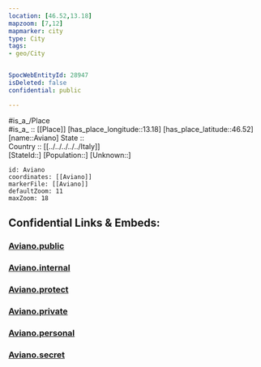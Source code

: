 ```yaml
---
location: [46.52,13.18] 
mapzoom: [7,12] 
mapmarker: city 
type: City
tags:
- geo/City


SpocWebEntityId: 28947
isDeleted: false
confidential: public

---
```

#is_a_/Place  
#is_a_ :: [[Place]] 
[has_place_longitude::13.18] 
[has_place_latitude::46.52] 
[name::Aviano] 
State ::  
Country :: [[../../../../../Italy]]  
[StateId::] 
[Population::] 
[Unknown::] 


```leaflet
id: Aviano
coordinates: [[Aviano]] 
markerFile: [[Aviano]] 
defaultZoom: 11 
maxZoom: 18
```


## Confidential Links & Embeds: 

### [Aviano.public](/_public/\Earth\Continent\Europe\Europe~South\Italy\regions~Italy\Friuli-Venezia_Giulia\Udine.Province\CityAviano.public.md) 

### [Aviano.internal](/_internal/\Earth\Continent\Europe\Europe~South\Italy\regions~Italy\Friuli-Venezia_Giulia\Udine.Province\CityAviano.internal.md) 

### [Aviano.protect](/_protect/\Earth\Continent\Europe\Europe~South\Italy\regions~Italy\Friuli-Venezia_Giulia\Udine.Province\CityAviano.protect.md) 

### [Aviano.private](/_private/\Earth\Continent\Europe\Europe~South\Italy\regions~Italy\Friuli-Venezia_Giulia\Udine.Province\CityAviano.private.md) 

### [Aviano.personal](/_personal/\Earth\Continent\Europe\Europe~South\Italy\regions~Italy\Friuli-Venezia_Giulia\Udine.Province\CityAviano.personal.md) 

### [Aviano.secret](/_secret/\Earth\Continent\Europe\Europe~South\Italy\regions~Italy\Friuli-Venezia_Giulia\Udine.Province\CityAviano.secret.md)

